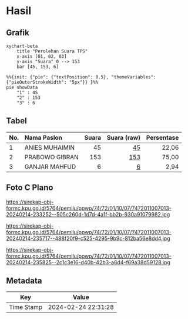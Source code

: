 # Hasil

## Grafik

```mermaid
xychart-beta
    title "Perolehan Suara TPS"
    x-axis [01, 02, 03]
    y-axis "Suara" 0 --> 153
    bar [45, 153, 6]
```

```mermaid
%%{init: {"pie": {"textPosition": 0.5}, "themeVariables": {"pieOuterStrokeWidth": "5px"}} }%%
pie showData
    "1" : 45
    "2" : 153
    "3" : 6
```

## Tabel

| No. | Nama Paslon    | Suara | Suara (raw) | Persentase |
|:--- |:-------------- | -----:| -----------:| ----------:|
| 1   | ANIES MUHAIMIN | 45    | [45][p-1]   | 22,06      |
| 2   | PRABOWO GIBRAN | 153   | [153][p-2]  | 75,00      |
| 3   | GANJAR MAHFUD  | 6     | [6][p-3]    | 2,94       |


[p-1]: https://github.com/gigit-pemilu/pemilu-2024-74-sulawesi-tenggara/blob/main/pilpres/hitung-suara/sub/74-sulawesi-tenggara/sub/72-kota-bau-bau/sub/01-betoambari/sub/1007-katobengke/sub/013-tps/sub/paslon-1.txt
[p-2]: https://github.com/gigit-pemilu/pemilu-2024-74-sulawesi-tenggara/blob/main/pilpres/hitung-suara/sub/74-sulawesi-tenggara/sub/72-kota-bau-bau/sub/01-betoambari/sub/1007-katobengke/sub/013-tps/sub/paslon-2.txt
[p-3]: https://github.com/gigit-pemilu/pemilu-2024-74-sulawesi-tenggara/blob/main/pilpres/hitung-suara/sub/74-sulawesi-tenggara/sub/72-kota-bau-bau/sub/01-betoambari/sub/1007-katobengke/sub/013-tps/sub/paslon-3.txt

## Foto C Plano

https://sirekap-obj-formc.kpu.go.id/5764/pemilu/ppwp/74/72/01/10/07/7472011007013-20240214-233252--505c260d-1d7d-4a1f-bb2b-930a91079982.jpg

https://sirekap-obj-formc.kpu.go.id/5764/pemilu/ppwp/74/72/01/10/07/7472011007013-20240214-235717--488f20f9-c525-4295-9b9c-812ba56e8dd4.jpg

https://sirekap-obj-formc.kpu.go.id/5764/pemilu/ppwp/74/72/01/10/07/7472011007013-20240214-235825--2c1c3e16-d40b-42b3-a6d4-f69a38d59128.jpg


## Metadata

| Key        | Value               |
| ---------- | ------------------- |
| Time Stamp | 2024-02-24 22:31:28 |



